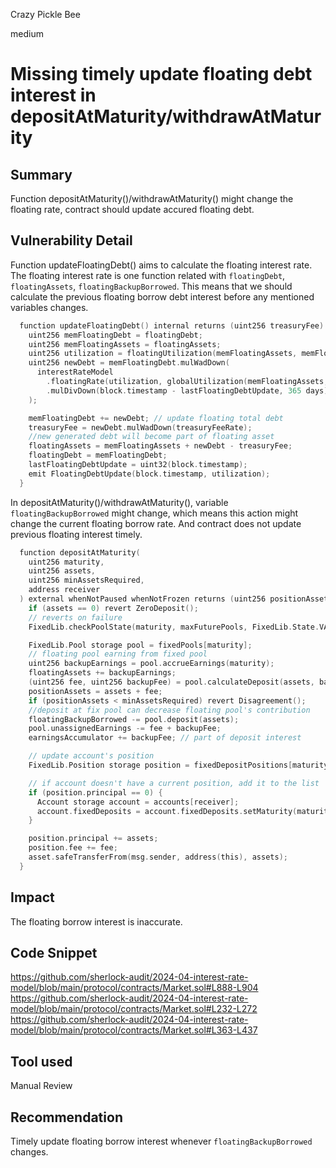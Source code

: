 Crazy Pickle Bee

medium

# Missing timely update floating debt interest in depositAtMaturity/withdrawAtMaturity

## Summary
Function depositAtMaturity()/withdrawAtMaturity() might change the floating rate, contract should update accured floating debt.

## Vulnerability Detail
Function updateFloatingDebt() aims to calculate the floating interest rate. The floating interest rate is one function related with `floatingDebt`, `floatingAssets`, `floatingBackupBorrowed`. This means that we should calculate the previous floating borrow debt interest before any mentioned variables changes.

```c
  function updateFloatingDebt() internal returns (uint256 treasuryFee) {
    uint256 memFloatingDebt = floatingDebt;
    uint256 memFloatingAssets = floatingAssets;
    uint256 utilization = floatingUtilization(memFloatingAssets, memFloatingDebt);
    uint256 newDebt = memFloatingDebt.mulWadDown(
      interestRateModel
        .floatingRate(utilization, globalUtilization(memFloatingAssets, memFloatingDebt, floatingBackupBorrowed))
        .mulDivDown(block.timestamp - lastFloatingDebtUpdate, 365 days)
    );

    memFloatingDebt += newDebt; // update floating total debt
    treasuryFee = newDebt.mulWadDown(treasuryFeeRate);
    //new generated debt will become part of floating asset
    floatingAssets = memFloatingAssets + newDebt - treasuryFee;
    floatingDebt = memFloatingDebt;
    lastFloatingDebtUpdate = uint32(block.timestamp);
    emit FloatingDebtUpdate(block.timestamp, utilization);
  }
```
In depositAtMaturity()/withdrawAtMaturity(), variable `floatingBackupBorrowed` might change, which means this action might change the current floating borrow rate. And contract does not update previous floating interest timely.

```c
  function depositAtMaturity(
    uint256 maturity,
    uint256 assets,
    uint256 minAssetsRequired,
    address receiver
  ) external whenNotPaused whenNotFrozen returns (uint256 positionAssets) {
    if (assets == 0) revert ZeroDeposit();
    // reverts on failure
    FixedLib.checkPoolState(maturity, maxFuturePools, FixedLib.State.VALID, FixedLib.State.NONE);

    FixedLib.Pool storage pool = fixedPools[maturity];
    // floating pool earning from fixed pool
    uint256 backupEarnings = pool.accrueEarnings(maturity);
    floatingAssets += backupEarnings;
    (uint256 fee, uint256 backupFee) = pool.calculateDeposit(assets, backupFeeRate);
    positionAssets = assets + fee;
    if (positionAssets < minAssetsRequired) revert Disagreement();
    //deposit at fix pool can decrease floating pool's contribution
    floatingBackupBorrowed -= pool.deposit(assets);
    pool.unassignedEarnings -= fee + backupFee;
    earningsAccumulator += backupFee; // part of deposit interest 

    // update account's position
    FixedLib.Position storage position = fixedDepositPositions[maturity][receiver];

    // if account doesn't have a current position, add it to the list
    if (position.principal == 0) {
      Account storage account = accounts[receiver];
      account.fixedDeposits = account.fixedDeposits.setMaturity(maturity);
    }

    position.principal += assets;
    position.fee += fee;
    asset.safeTransferFrom(msg.sender, address(this), assets);
  }
```

## Impact
The floating borrow interest is inaccurate.

## Code Snippet
https://github.com/sherlock-audit/2024-04-interest-rate-model/blob/main/protocol/contracts/Market.sol#L888-L904
https://github.com/sherlock-audit/2024-04-interest-rate-model/blob/main/protocol/contracts/Market.sol#L232-L272
https://github.com/sherlock-audit/2024-04-interest-rate-model/blob/main/protocol/contracts/Market.sol#L363-L437

## Tool used

Manual Review

## Recommendation
Timely update floating borrow interest whenever `floatingBackupBorrowed` changes.
